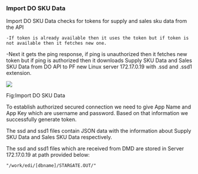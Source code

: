 ### Import DO SKU Data

Import DO SKU Data checks for tokens for supply and sales sku data from the API

```
-If token is already available then it uses the token but if token is not available then it fetches new one.
```

-Next it gets the ping response, if ping is unauthorized then it fetches new token but if ping is authorized then it downloads Supply SKU Data and Sales SKU Data from DO API to PF new Linux server 172.17.0.19 with .ssd and .ssd1 extension.



![](file:///C:\Users\nbarnwal\AppData\Local\Temp\msohtmlclip1\01\clip_image002.jpg)

Fig:Import DO SKU Data



 To establish authorized secured connection we need to give App Name and App Key which are username and password. Based on that information we successfully generate token.

The ssd and ssd1 files contain JSON data with the information about Supply SKU Data and Sales SKU Data respectively.

The ssd and ssd1 files which are received from DMD are stored in Server 172.17.0.19 at path provided below:

```
"/work/edi/[dbname]/STARGATE.OUT/"
```



